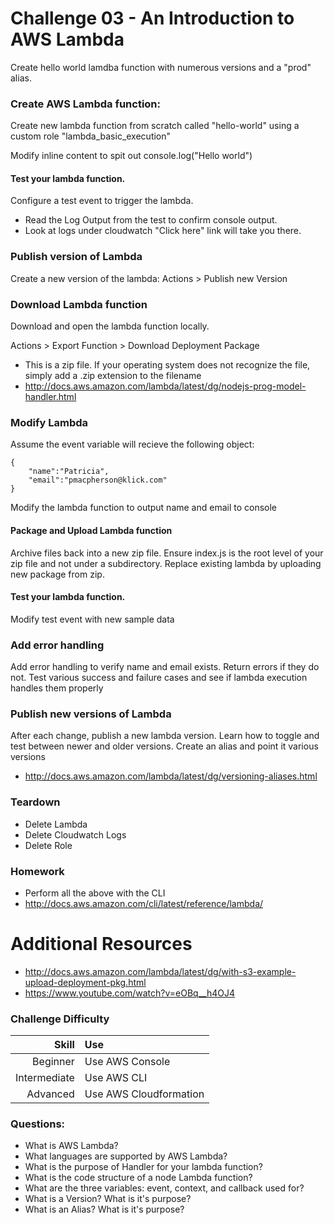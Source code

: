 Challenge 03 - An Introduction to AWS Lambda
==================

Create hello world lamdba function with numerous versions and a "prod" alias.

### Create AWS Lambda function:
Create new lambda function from scratch called "hello-world" using a custom role "lambda_basic_execution"

Modify inline content to spit out console.log("Hello world")

#### Test your lambda function.  
Configure a test event to trigger the lambda.

* Read the Log Output from the test to confirm console output.
* Look at logs under cloudwatch "Click here" link will take you there.  

### Publish version of Lambda
Create a new version of the lambda: Actions > Publish new Version

### Download Lambda function
Download and open the lambda function locally.  

Actions > Export Function > Download Deployment Package

* This is a zip file.  If your operating system does not recognize the file, simply add a .zip extension to the filename 
* http://docs.aws.amazon.com/lambda/latest/dg/nodejs-prog-model-handler.html


### Modify Lambda
Assume the event variable will recieve the following object:
```
{
    "name":"Patricia", 
    "email":"pmacpherson@klick.com"
}
```
Modify the lambda function to output name and email to console

#### Package and Upload Lambda function
Archive files back into a new zip file. Ensure index.js is the root level of your zip file and not under a subdirectory.  Replace existing lambda by uploading new package from zip.

#### Test your lambda function.  
Modify test event with new sample data

### Add error handling
Add error handling to verify name and email exists.  Return errors if they do not.  Test various success and failure cases and see if lambda execution handles them properly

### Publish new versions of Lambda
After each change, publish a new lambda version.  Learn how to toggle and test between newer and older versions.  Create an alias and point it various versions

* http://docs.aws.amazon.com/lambda/latest/dg/versioning-aliases.html


### Teardown
* Delete Lambda
* Delete Cloudwatch Logs
* Delete Role

### Homework
* Perform all the above with the CLI
* http://docs.aws.amazon.com/cli/latest/reference/lambda/

# Additional Resources
* http://docs.aws.amazon.com/lambda/latest/dg/with-s3-example-upload-deployment-pkg.html
* https://www.youtube.com/watch?v=eOBq__h4OJ4


### Challenge Difficulty 
Skill | Use
---:|:---
Beginner | Use AWS Console
Intermediate | Use AWS CLI
Advanced | Use AWS Cloudformation

### Questions:

* What is AWS Lambda?
* What languages are supported by AWS Lambda?
* What is the purpose of Handler for your lambda function?
* What is the code structure of a node Lambda function?
* What are the three variables: event, context, and callback used for?
* What is a Version?  What is it's purpose?
* What is an Alias?  What is it's purpose?



